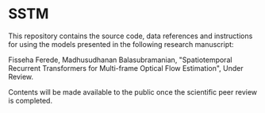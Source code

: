 # SSTM
This repository contains the source code, data references and instructions for using the models presented in the following research manuscript:

Fisseha Ferede, Madhusudhanan Balasubramanian, "Spatiotemporal Recurrent Transformers for Multi-frame Optical Flow Estimation", Under Review.

Contents will be made available to the public once the scientific peer review is completed.

